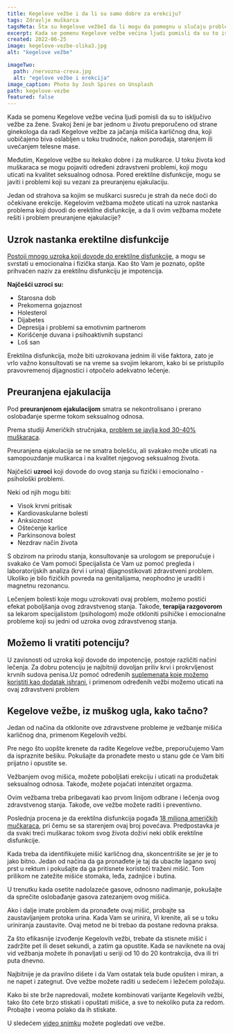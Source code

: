 ```yaml
---
title: Kegelove vežbe i da li su samo dobre za erekciju?
tags: Zdravlje muškarca
tagsMeta: Šta su kegelove vežbeI da li mogu da pomognu u slučaju problemi koji se javljaju u seksualnom životu muškarca? Na koji način se sprovode i šta možemo da očekujemo?
excerpt: Kada se pomenu Kegelove vežbe većina ljudi pomisli da su to isključivo vežbe za žene.
created: 2022-06-25
image: kegelove-vezbe-slika3.jpg
alt: "kegelove vežbe"

imageTwo:
  path: /nervozna-creva.jpg
  alt: "egelove vežbe i erekcija"
image_caption: Photo by Josh Spires on Unsplash
path: kegelove-vezbe
featured: false
---
```



Kada se pomenu Kegelove vežbe većina ljudi pomisli da su to isključivo vežbe za žene. Svakoj  ženi je bar jednom u životu preporučeno od strane ginekologa da radi Kegelove vežbe za jačanja mišića karličnog dna, koji uobičajeno biva oslabljen u toku trudnoće, nakon porođaja, starenjem ili uvećanjem telesne mase.

Međutim, Kegelove vežbe su itekako dobre i za muškarce. U toku života kod muškaraca se mogu pojaviti određeni zdravstveni problemi, koji mogu uticati na kvalitet seksualnog odnosa. Pored erektilne disfunkcije, mogu se javiti i problemi koji su vezani za preuranjenu ejakulaciju.

Jedan od strahova sa kojim se muškarci susreću je strah da neće doći do očekivane erekcije. Kegelovim vežbama možete uticati na uzrok nastanka problema koji dovodi do erektilne disfunkcije, a da li ovim vežbama možete rešiti i problem preuranjene ejakulacije?

## Uzrok nastanka erektilne disfunkcije

[Postoji mnogo uzroka koji dovode do erektilne disfunkcije](https://www.healthline.com/health/erectile-dysfunction#prevention), a mogu se svrstati u emocionalna i fizička stanja. Kao što Vam je poznato, opšte prihvaćen naziv za erektilnu disfunkciju je impotencija.

**Najčešći uzroci su:**

- Starosna dob
- Prekomerna gojaznost
- Holesterol 
- Dijabetes
- Depresija i problemi sa emotivnim partnerom 
- Korišćenje duvana i psihoaktivnih supstanci
- Loš san

Erektilna disfunkcija, može biti uzrokovana jednim ili više faktora, zato je vrlo važno konsultovati se na vreme sa svojim lekarom, kako bi se pristupilo pravovremenoj dijagnostici i  otpočelo adekvatno lečenje.

## Preuranjena ejakulacija

Pod **preuranjenom ejakulacijom** smatra se nekontrolisano i prerano oslobađanje sperme tokom seksualnog odnosa.

Prema studiji Američkih stručnjaka, [problem se javlja kod 30-40% muškaraca](https://my.clevelandclinic.org/health/diseases/15627-premature-ejaculation).

Preuranjena ejakulacija se ne smatra bolešću, ali svakako može uticati na samopouzdanje muškarca i na kvalitet njegovog seksualnog života.

Najčešći **uzroci** koji dovode do ovog stanja su fizički i emocionalno - psihološki problemi.

Neki od njih mogu biti:

- Visok krvni pritisak
- Kardiovaskularne bolesti
- Anksioznost
- Oštećenje karlice
- Parkinsonova bolest
- Nezdrav način života

S obzirom na prirodu stanja, konsultovanje sa urologom se preporučuje i svakako će Vam pomoći Specijalista će Vam uz pomoć pregleda i laboratorijskih analiza (krvi i urina) dijagnostikovati zdravstveni problem. Ukoliko je bilo fizičkih povreda na genitalijama, neophodno je uraditi i magnetnu rezonancu.

Lečenjem bolesti koje mogu uzrokovati ovaj problem, možemo postići efekat poboljšanja ovog zdravstvenog stanja. Takođe, **terapija razgovorom** sa lekarom specijalistom (psihologom) može otkloniti psihičke i emocionalne probleme koji su jedni od uzroka ovog zdravstvenog stanja.

## Možemo li vratiti potenciju?

U zavisnosti od uzroka koji dovode do impotencije, postoje različiti načini lečenja. Za dobru potenciju je najbitniji dovoljan priliv krvi i prokrvljenost krvnih sudova penisa.Uz pomoć određenih [suplemenata koje možemo koristiti kao dodatak ishrani](http://localhost:8080/dodaci-ishrani/multi-maka/), i primenom određenih vežbi možemo uticati na ovaj zdravstveni problem

## Kegelove vežbe, iz muškog ugla, kako tačno?

Jedan od načina da otklonite ove zdravstvene probleme je vežbanje mišića karličnog dna, primenom Kegelovih vežbi.

Pre nego što uopšte krenete da radite Kegelove vežbe, preporučujemo Vam da ispraznite bešiku. Pokušajte da pronađete mesto u stanu gde će Vam biti prijatno i opustite se.

Vežbanjem ovog mišića, možete poboljšati erekciju i uticati na produžetak seksualnog odnosa. Takođe, možete pojačati intenzitet orgazma. 

Ovim vežbama treba pribegavati kao prvom linijom odbrane i lečenja ovog zdravstvenog stanja. Takođe, ove vežbe možete raditi i preventivno.

Poslednja procena je da erektilna disfunkcija pogađa [18 miliona američkih mučkaraca](https://www.webmd.com/men/best-exercises-erectile-dysfunction-premature-ejaculation), pri čemu se sa starenjem ovaj broj povećava. Predpostavka je da svaki treći muškarac tokom svog života doživi neki oblik erektilne disfunkcije.  

Kada treba da identifikujete mišić karličnog dna, skoncentrišite se jer je to jako bitno. Jedan od načina da ga pronađete je taj da ubacite lagano svoj prst u rektum i pokušajte da ga pritisnete koristeći traženi mišić. Tom prilikom ne zatežite mišiće stomaka, leđa, zadnjice i butina.  

U  trenutku kada osetite nadolazeće gasove, odnosno nadimanje, pokušajte da sprečite oslobađanje gasova zatezanjem ovog mišića.

Ako i dalje imate problem da pronađete ovaj mišić, probajte sa zaustavljanjem protoka urina. Kada Vam se urinira, Vi krenite, ali se u toku uriniranja zaustavite. Ovaj metod ne bi trebao da postane redovna praksa. 

Za što efikasnije izvođenje Kegelovih vežbi, trebate da stisnete mišić i zadržite pet ili deset sekundi, a zatim ga opustite. Kada se naviknete na ovaj vid vežbanja možete ih ponavljati u seriji od 10 do 20 kontrakcija, dva ili tri puta dnevno.

Najbitnije je da pravilno dišete i da Vam ostatak tela bude opušten i miran, a ne napet i zategnut. Ove vežbe možete raditi u sedećem i ležećem položaju.

Kako bi ste brže napredovali, možete kombinovati varijante Kegelovih vežbi, tako što ćete brzo stiskati i opuštati mišiće, a sve to nekoliko puta za redom. Probajte i veoma polako da ih stiskate.

U sledećem [video snimku](https://youtu.be/bri4R37uBUg) možete pogledati ove vežbe.



